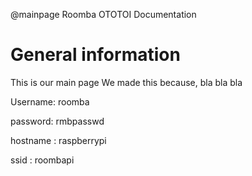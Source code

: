 @mainpage Roomba OTOTOI Documentation

# General information

This is our main page
We made this because, bla bla bla

Username: roomba

password: rmbpasswd

hostname : raspberrypi

ssid : roombapi
